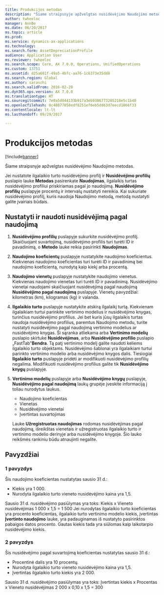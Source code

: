 ```yaml
---
title: Produkcijos metodas
description: "Šiame straipsnyje apžvelgtas nusidėvėjimo Naudojimo metodas."
author: twheeloc
manager: AnnBe
ms.date: 06/20/2017
ms.topic: article
ms.prod: 
ms.service: dynamics-ax-applications
ms.technology: 
ms.search.form: AssetDepreciationProfile
audience: Application User
ms.reviewer: twheeloc
ms.search.scope: Core, AX 7.0.0, Operations, UnifiedOperations
ms.custom: 13751
ms.assetid: d25a681f-49a5-4bfc-aa76-1c6373e35dd8
ms.search.region: Global
ms.author: saraschi
ms.search.validFrom: 2016-02-28
ms.dyn365.ops.version: AX 7.0.0
ms.translationtype: HT
ms.sourcegitcommit: 7e0a5d044133b917a3eb9386773205218e5c1b40
ms.openlocfilehash: 0c48877058edf8251ef6eb5dd63d7eecd1866f33
ms.contentlocale: lt-lt
ms.lasthandoff: 09/29/2017

---
```


# <a name="consumption-depreciation"></a>Produkcijos metodas

[!include[banner](../includes/banner.md)]


Šiame straipsnyje apžvelgtas nusidėvėjimo Naudojimo metodas.

Jei nustatote ilgalaikio turto nusidėvėjimo profilį ir **Nusidėvėjimo profilių** puslapio lauke **Metodas** pasirenkate **Naudojimas**, ilgalaikis turtas nusidėvėjimo profiliui priskiriamas pagal jo naudojimą. **Nusidėvėjimo profilių** puslapyje procentų ir intervalų nustatyti nereikia. Kai sukuriate nusidėvėjimo profilį, kuris naudoja Naudojimo metodą, metodą nustatyti galite įvairiais būdais.

## <a name="set-up-and-use-consumption-depreciation"></a>Nustatyti ir naudoti nusidėvėjimą pagal naudojimą
1.  **Nusidėvėjimo profilių** puslapyje sukurkite nusidėvėjimo profilį. Skaičiuojant suvartojimą, nusidėvėjimo profilis turi turėti ID ir pavadinimą, o **Metodo** lauke reikia pasirinkti **Naudojimas**.
2.  **Naudojimo koeficientų** puslapyje nustatykite naudojimo koeficientus. Kiekvienas naudojimo koeficientas turi turėti ID ir pavadinimą bei naudojimo koeficientą, nurodytą kaip kiekį arba procentą.
3.  **Naudojimo vienetų** puslapyje nustatykite naudojimo vienetus. Kiekvienas naudojimo vienetas turi turėti ID ir pavadinimą. Nusidėvėjimo vienetai naudojami skaičiuojant nusidėvėjimą pagal naudojimą **Nusidėvėjimo pagal naudojimą** puslapyje. Vienetų pavyzdžiai: kilometras (km), kilogramas (kg) ir valanda.
4.  **Ilgalaikio turto** puslapyje nustatykite atskirą ilgalaikį turtą. Kiekvienam ilgalaikiam turtui parinkite vertinimo modelius ir nusidėvėjimo knygas, turinčius nusidėvėjimo profilius. Jei bet kuris jūsų ilgalaikis turtas naudoja nusidėvėjimo profilius, paremtus Naudojimo metodu, turite nustatyti nusidėvėjimo pagal naudojimą vertinimo modelius ar nusidėvėjimo knygas. Ši sąranka atliekama arba **Vertinimo modelių** puslapio skirtuke **Nusidėvėjimas**, arba **Nusidėvėjimo profilio** puslapio „FastTab‟**Bendra**. Tą patį vertinimo modelį galite naudoti keliems ilgalaikio turto objektams. Nusidėvėjimo šablonai yra ilgalaikiam turtui parinkto vertinimo modelio arba nusidėvėjimo knygos dalis. Tiesiogiai **Ilgalaikio turto** puslapyje pridėti ar modifikuoti nusidėvėjimo profilių negalima. Modifikuoti nusidėvėjimo profilius galite tik **Nusidėvėjimo knygų** puslapyje.
5.  **Vertinimo modelių** puslapyje arba **Nusidėvėjimo knygų** puslapyje, **Nusidėvėjimo pagal naudojimą** laukų grupėje įveskite informaciją į toliau nurodytus laukus.
    -   Naudojimo koeficientas
    -   Vienetas
    -   Nusidėvėjimo vienetai
    -   Įvertintas suvartojimas

    Lauke **Užregistruotas naudojimas** rodomas nusidėvėjimas pagal naudojimą, išreikštas vienetais ir užregistruotas ilgalaikio turto ir vertinimo modelio derinyje arba nusidėvėjimo knygoje. Šio lauko reikšmės rankiniu būdu atnaujinti negalite.

## <a name="examples"></a>Pavyzdžiai
### <a name="example-1"></a>1 pavyzdys

Šis naudojimo koeficientas nustatytas sausio 31 d.:

-   Kiekis yra 1 000.
-   Nurodyta ilgalaikio turto vieneto nusidėvėjimo kaina yra 1,5.

Sausio 31 d. nusidėvėjimo pasiūlymas yra toks: Kiekis x Vieneto nusidėvėjimas 1 000 x 1,5 = 1 500 Jei nurodytas ilgalaikio turto koeficientas yra procento koeficientas, ilgalaikio turto vertinimo modelio kiekis, įvertintas **Įvertinto naudojimo** lauke, yra padauginamas iš nustatyto pasirinktos pabaigos datos procento. Gautas kiekis tada yra siūlomas kaip laikotarpio nusidėvėjimo kiekis.

### <a name="example-2"></a>2 pavyzdys

Šis nusidėvėjimo pagal suvartojimą koeficientas nustatytas sausio 31 d.:

-   Procentinė dalis yra 10 procentų.
-   Nurodyta ilgalaikio turto vieneto nusidėvėjimo kaina yra 1,5.
-   Įvertintas ilgalaikio turto kiekis yra 2 000.

Sausio 31 d. nusidėvėjimo pasiūlymas yra toks: Įvertintas kiekis x Procentas x Vieneto nusidėvėjimas 2 000 x 0,10 x 1,5 = 300




